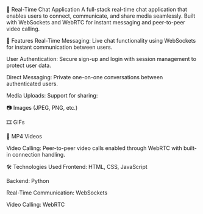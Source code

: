 💬 Real-Time Chat Application
A full-stack real-time chat application that enables users to connect, communicate, and share media seamlessly. Built with WebSockets and WebRTC for instant messaging and peer-to-peer video calling.

🚀 Features
Real-Time Messaging:
Live chat functionality using WebSockets for instant communication between users.

User Authentication:
Secure sign-up and login with session management to protect user data.

Direct Messaging:
Private one-on-one conversations between authenticated users.

Media Uploads:
Support for sharing:

📷 Images (JPEG, PNG, etc.)

🎞️ GIFs

🎥 MP4 Videos

Video Calling:
Peer-to-peer video calls enabled through WebRTC with built-in connection handling.

🛠️ Technologies Used
Frontend: HTML, CSS, JavaScript

Backend: Python

Real-Time Communication: WebSockets

Video Calling: WebRTC
